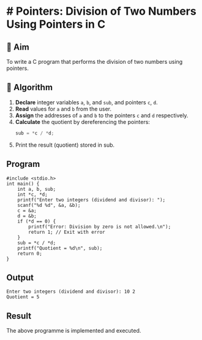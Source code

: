 # # Pointers: Division of Two Numbers Using Pointers in C

## 🎯 Aim

To write a C program that performs the division of two numbers using pointers.

## 🧠 Algorithm

1. **Declare** integer variables `a`, `b`, and `sub`, and pointers `c`, `d`.
2. **Read** values for `a` and `b` from the user.
3. **Assign** the addresses of `a` and `b` to the pointers `c` and `d` respectively.
4. **Calculate** the quotient by dereferencing the pointers:
   ```c
   sub = *c / *d;
5. Print the result (quotient) stored in sub.

## Program
```
#include <stdio.h>
int main() {
    int a, b, sub;
    int *c, *d;
    printf("Enter two integers (dividend and divisor): ");
    scanf("%d %d", &a, &b);
    c = &a;
    d = &b;
    if (*d == 0) {
        printf("Error: Division by zero is not allowed.\n");
        return 1; // Exit with error
    }
    sub = *c / *d;
    printf("Quotient = %d\n", sub);
    return 0;
}
```

## Output
```
Enter two integers (dividend and divisor): 10 2
Quotient = 5
```


## Result
The above programme is implemented and executed.
